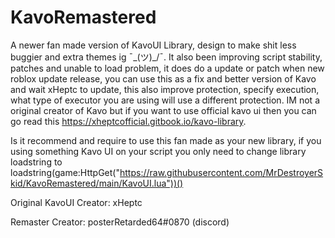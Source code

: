 # KavoRemastered
A newer fan made version of KavoUI Library, design to make shit less buggier and extra themes ig ¯\_(ツ)_/¯. It also been improving script stability, patches and unable to load problem, it does do a update or patch when new roblox update release, you can use this as a fix and better version of Kavo and wait xHeptc to update, this also improve protection, specify execution, what type of executor you are using will use a different protection. IM not a original creator of Kavo but if you want to use official kavo ui then you can go read this https://xheptcofficial.gitbook.io/kavo-library.

Is it recommend and require to use this fan made as your new library, if you using something Kavo UI on your script you only need to change library loadstring to loadstring(game:HttpGet("https://raw.githubusercontent.com/MrDestroyerSkid/KavoRemastered/main/KavoUI.lua"))()

Original KavoUI Creator: xHeptc

Remaster Creator: posterRetarded64#0870 (discord)

